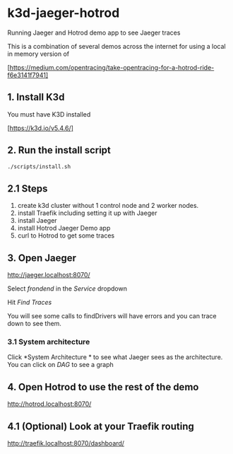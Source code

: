 # k3d-jaeger-hotrod
Running Jaeger and Hotrod demo app to see Jaeger traces 


This is a combination of several demos across the internet for using a local in memory version of 


[https://medium.com/opentracing/take-opentracing-for-a-hotrod-ride-f6e3141f7941]

## 1. Install K3d
You must have K3D installed 

[https://k3d.io/v5.4.6/]

## 2. Run the install script

```bash
./scripts/install.sh
```
## 2.1 Steps
1. create k3d cluster without 1 control node and 2 worker nodes.
1. install Traefik including setting it up with Jaeger
1. install Jaeger
1. install Hotrod Jaeger Demo app
1. curl to Hotrod to get some traces


## 3. Open Jaeger
http://jaeger.localhost:8070/

Select *frondend* in the *Service* dropdown

Hit *Find Traces*

You will see some calls to findDrivers will have errors and you can trace down to see them.

### 3.1 System architecture 

Click *System Architecture * to see what Jaeger sees as the architecture. You can click on *DAG* to see a graph

## 4. Open Hotrod to use the rest of the demo 
http://hotrod.localhost:8070/
 
## 4.1 (Optional) Look at your Traefik routing
http://traefik.localhost:8070/dashboard/

